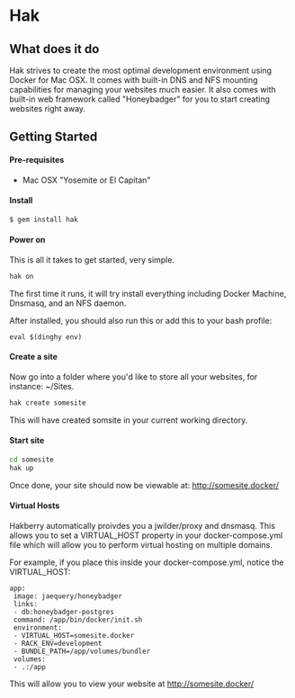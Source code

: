 # Hak

## What does it do

Hak strives to create the most optimal development environment using Docker for Mac OSX.
It comes with built-in DNS and NFS mounting capabilities for managing your websites much easier.
It also comes with built-in web framework called "Honeybadger" for you to start creating websites right away.

## Getting Started

#### Pre-requisites

* Mac OSX "Yosemite or El Capitan"

#### Install

```sh
$ gem install hak
```

#### Power on

This is all it takes to get started, very simple.

```sh
hak on
```

The first time it runs, it will try install everything including Docker Machine, Dnsmasq, and an NFS daemon.

After installed, you should also run this or add this to your bash profile:

```
eval $(dinghy env)
```

#### Create a site

Now go into a folder where you'd like to store all your websites, for instance: ~/Sites.

```sh
hak create somesite
```

This will have created somsite in your current working directory.

#### Start site

```sh
cd somesite
hak up
```

Once done, your site should now be viewable at: http://somesite.docker/


#### Virtual Hosts
Hakberry automatically proivdes you a jwilder/proxy and dnsmasq. This allows you to set a VIRTUAL_HOST property in your docker-compose.yml file which will allow you to perform virtual hosting on multiple domains.

For example, if you place this inside your docker-compose.yml, notice the VIRTUAL_HOST:

```
app:
 image: jaequery/honeybadger
 links:
 - db:honeybadger-postgres
 command: /app/bin/docker/init.sh
 environment:
 - VIRTUAL_HOST=somesite.docker
 - RACK_ENV=development
 - BUNDLE_PATH=/app/volumes/bundler
 volumes:
 - .:/app
```

This will allow you to view your website at http://somesite.docker/
